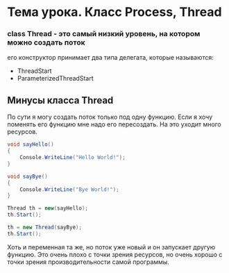 # Тема урока. Класс Process, Thread

### class Thread - это самый низкий уровень, на котором можно создать поток

его конструктор принимает два типа делегата, которые называются:
* ThreadStart
* ParameterizedThreadStart

## Минусы класса Thread

По сути я могу создать поток только под одну функцию.
Если я хочу поменять его функцию мне надо его пересоздать.
На это уходит много ресурсов.

```csharp
void sayHello()
{
    Console.WriteLine("Hello World!");
}

void sayBye()
{
    Console.WriteLine("Bye World!");
}

Thread th = new(sayHello);
th.Start();

th = new Thread(sayBye);
th.Start();

```

Хоть и переменная та же, но поток уже новый и он запускает другую функцию.
Это очень плохо с точки зрения ресурсов, но очень хорошо с точки зрения производительности самой программы.


